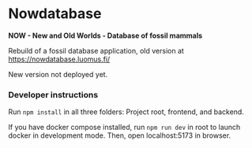 # Nowdatabase

**NOW - New and Old Worlds - Database of fossil mammals**

Rebuild of a fossil database application, old version at https://nowdatabase.luomus.fi/ 

New version not deployed yet.

### Developer instructions

Run `npm install` in all three folders: Project root, frontend, and backend.

If you have docker compose installed, run `npm run dev` in root to launch docker in development mode. Then, open localhost:5173 in browser.
